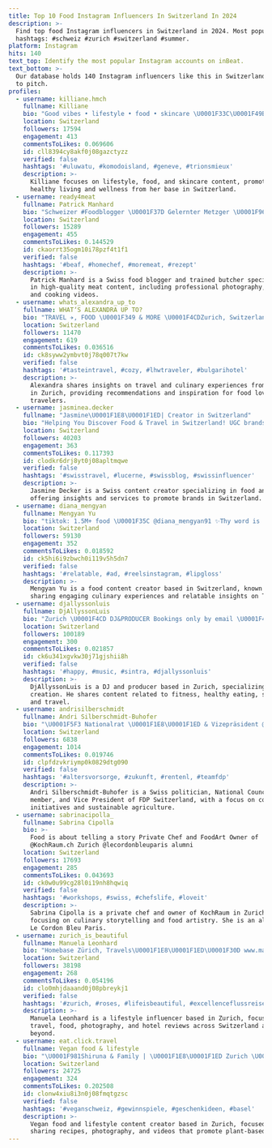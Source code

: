 ```yaml
---
title: Top 10 Food Instagram Influencers In Switzerland In 2024
description: >-
  Find top food Instagram influencers in Switzerland in 2024. Most popular
  hashtags: #schweiz #zurich #switzerland #summer.
platform: Instagram
hits: 140
text_top: Identify the most popular Instagram accounts on inBeat.
text_bottom: >-
  Our database holds 140 Instagram influencers like this in Switzerland for you
  to pitch.
profiles:
  - username: killiane.hmch
    fullname: Killiane
    bio: "Good vibes • lifestyle • food • skincare \U0001F33C\U0001F49B\U0001F319\U0001F36F\U0001F34B Sun & Vitamins killianepro@gmail.com \U0001F4CDGenève / Lausanne \U0001F1E8\U0001F1ED"
    location: Switzerland
    followers: 17594
    engagement: 413
    commentsToLikes: 0.069606
    id: cll8394cy8akf0j08gazctyzz
    verified: false
    hashtags: '#uluwatu, #komodoisland, #geneve, #trionsmieux'
    description: >-
      Killiane focuses on lifestyle, food, and skincare content, promoting
      healthy living and wellness from her base in Switzerland.
  - username: ready4meat
    fullname: Patrick Manhard
    bio: "Schweizer #Foodblogger \U0001F37D️ Gelernter Metzger \U0001F969 Professionelle Fotos, Videos und Rezepte \U0001F4F8 Hochwertiger, leidenschaftlicher Fleisch- und Food-Content \U0001F357"
    location: Switzerland
    followers: 15289
    engagement: 455
    commentsToLikes: 0.144529
    id: ckaorrt35ogm10i78pzf4t1f1
    verified: false
    hashtags: '#beaf, #homechef, #moremeat, #rezept'
    description: >-
      Patrick Manhard is a Swiss food blogger and trained butcher specializing
      in high-quality meat content, including professional photography, recipes,
      and cooking videos.
  - username: whats_alexandra_up_to
    fullname: WHAT‘S ALEXANDRA UP TO?
    bio: "TRAVEL ✈️, FOOD \U0001F349 & MORE \U0001F4CDZurich, Switzerland \U0001F1E8\U0001F1ED"
    location: Switzerland
    followers: 11470
    engagement: 619
    commentsToLikes: 0.036516
    id: ck8syww2ymbvt0j78q007t7kw
    verified: false
    hashtags: '#tasteintravel, #cozy, #lhwtraveler, #bulgarihotel'
    description: >-
      Alexandra shares insights on travel and culinary experiences from her base
      in Zurich, providing recommendations and inspiration for food lovers and
      travelers.
  - username: jasminea.decker
    fullname: "Jasmine\U0001F1E8\U0001F1ED| Creator in Switzerland"
    bio: "Helping You Discover Food & Travel in Switzerland! UGC brands • Content creation services \U0001F4CDMoved from Geneva to Zurich\U0001F1E8\U0001F1ED ✉️: Jasmine@SwissOrMiss.com"
    location: Switzerland
    followers: 40203
    engagement: 363
    commentsToLikes: 0.117393
    id: clodkr6drj8yt0j08apltmqwe
    verified: false
    hashtags: '#swisstravel, #lucerne, #swissblog, #swissinfluencer'
    description: >-
      Jasmine Decker is a Swiss content creator specializing in food and travel,
      offering insights and services to promote brands in Switzerland.
  - username: diana_mengyan
    fullname: Mengyan Yu
    bio: "tiktok: 1.5M+ food \U0001F35C @diana_mengyan91 ✨Thy word is a lamp unto my feet And light unto my path✨"
    location: Switzerland
    followers: 59130
    engagement: 352
    commentsToLikes: 0.018592
    id: ck5hi6i9zbwch0i119v5h5dn7
    verified: false
    hashtags: '#relatable, #ad, #reelsinstagram, #lipgloss'
    description: >-
      Mengyan Yu is a food content creator based in Switzerland, known for
      sharing engaging culinary experiences and relatable insights on TikTok.
  - username: djallyssonluis
    fullname: DjAllyssonLuis
    bio: "Zurich \U0001F4CD DJ&PRODUCER Bookings only by email \U0001F447\U0001F449djallyssonluis@gmail.com Music is my soul \U0001F3B5\U0001F3B6\U0001F3A7 Gym \U0001F4AA\U0001F3FD Healthy food \U0001F966Sports \U0001F94ATravel ✈️ \U0001F5E3\U0001F1E9\U0001F1EA\U0001F1EA\U0001F1F8\U0001F1EC\U0001F1E7\U0001F1E7\U0001F1F7\U0001F1EB\U0001F1F7"
    location: Switzerland
    followers: 100189
    engagement: 300
    commentsToLikes: 0.021857
    id: ck6u341xgvkw30j71gjshii8h
    verified: false
    hashtags: '#happy, #music, #sintra, #djallyssonluis'
    description: >-
      DjAllyssonLuis is a DJ and producer based in Zurich, specializing in music
      creation. He shares content related to fitness, healthy eating, sports,
      and travel.
  - username: andrisilberschmidt
    fullname: Andri Silberschmidt-Buhofer
    bio: "\U0001F5F3 Nationalrat \U0001F1E8\U0001F1ED & Vizepräsident @FDP_Schweiz \U0001F959 Mitgründer + VRP @kaisin.food \U0001F69A VR Sekretär @planzer_official \U0001F468‍\U0001F33E VR @jucker_farm"
    location: Switzerland
    followers: 6838
    engagement: 1014
    commentsToLikes: 0.019746
    id: clpfdzvkriymp0k0829dtg090
    verified: false
    hashtags: '#altersvorsorge, #zukunft, #rentenl, #teamfdp'
    description: >-
      Andri Silberschmidt-Buhofer is a Swiss politician, National Council
      member, and Vice President of FDP Switzerland, with a focus on community
      initiatives and sustainable agriculture.
  - username: sabrinacipolla_
    fullname: Sabrina Cipolla
    bio: >-
      Food is about telling a story Private Chef and FoodArt Owner of
      @KochRaum.ch Zurich @lecordonbleuparis alumni
    location: Switzerland
    followers: 17693
    engagement: 285
    commentsToLikes: 0.043693
    id: ck0w0u99cg28l0i19nh8hqwiq
    verified: false
    hashtags: '#workshops, #swiss, #chefslife, #loveit'
    description: >-
      Sabrina Cipolla is a private chef and owner of KochRaum in Zurich,
      focusing on culinary storytelling and food artistry. She is an alumnus of
      Le Cordon Bleu Paris.
  - username: zurich_is_beautiful
    fullname: Manuela Leonhard
    bio: "Homebase Zürich, Travels\U0001F1E8\U0001F1ED\U0001F30D www.manuelaleonhard.ch \U0001F4F1food, restaurants, hotels, photography, travel, lifestyle, Influencer ü50 #shotoniphone15promax"
    location: Switzerland
    followers: 38198
    engagement: 268
    commentsToLikes: 0.054196
    id: clo0mhjdaaand0j08pbreykj1
    verified: false
    hashtags: '#zurich, #roses, #lifeisbeautiful, #excellenceflussreisen'
    description: >-
      Manuela Leonhard is a lifestyle influencer based in Zurich, focusing on
      travel, food, photography, and hotel reviews across Switzerland and
      beyond.
  - username: eat.click.travel
    fullname: Vegan food & lifestyle
    bio: "\U0001F981Shiruna & Family | \U0001F1E8\U0001F1ED Zurich \U0001F4F8Foodie | Photos & Videos | Vegan Recipes ⬇️Blog"
    location: Switzerland
    followers: 24725
    engagement: 324
    commentsToLikes: 0.202508
    id: clonw4xiu8i3n0j08fmqtgzsc
    verified: false
    hashtags: '#veganschweiz, #gewinnspiele, #geschenkideen, #basel'
    description: >-
      Vegan food and lifestyle content creator based in Zurich, focused on
      sharing recipes, photography, and videos that promote plant-based living.
---
```


